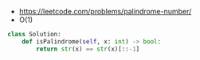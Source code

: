 - https://leetcode.com/problems/palindrome-number/
- O(1)


```python
class Solution:
    def isPalindrome(self, x: int) -> bool:
        return str(x) == str(x)[::-1]
```